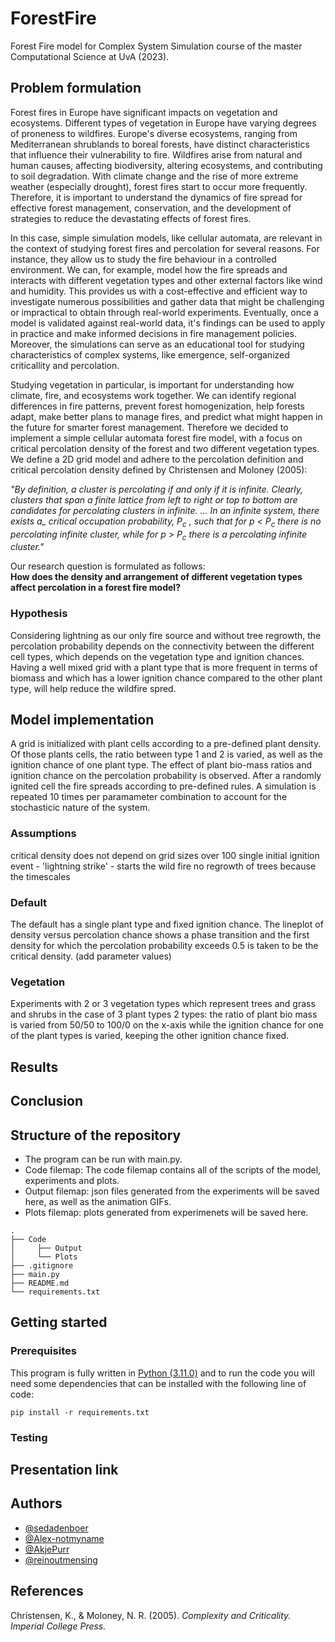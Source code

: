 # ForestFire
Forest Fire model for Complex System Simulation course of the master Computational Science at UvA (2023).

## Problem formulation
Forest fires in Europe have significant impacts on vegetation and ecosystems. Different types of vegetation in Europe have varying degrees of proneness to wildfires. Europe's diverse ecosystems, ranging from Mediterranean shrublands to boreal forests, have distinct characteristics that influence their vulnerability to fire. Wildfires arise from natural and human causes, affecting biodiversity, altering ecosystems, and contributing to soil degradation. With climate change and the rise of more extreme weather (especially drought), forest fires start to occur more frequently. Therefore, it is important to understand the dynamics of fire spread for effective forest management, conservation, and the development of strategies to reduce the devastating effects of forest fires. 

In this case, simple simulation models, like cellular automata, are relevant in the context of studying forest fires and percolation for several reasons. For instance, they allow us to study the fire behaviour in a controlled environment. We can, for example, model how the fire spreads and interacts with different vegetation types and other external factors like wind and humidity. This provides us with a cost-effective and efficient way to investigate numerous possibilities and gather data that might be challenging or impractical to obtain through real-world experiments. Eventually, once a model is validated against real-world data, it's findings can be used to apply in practice and make informed decisions in fire management policies. Moreover, the simulations can serve as an educational tool for studying characteristics of complex systems, like emergence, self-organized criticallity and percolation. 

Studying vegetation in particular, is important for understanding how climate, fire, and ecosystems work together. We can identify regional differences in fire patterns, prevent forest homogenization, help forests adapt, make better plans to manage fires, and predict what might happen in the future for smarter forest management. Therefore we decided to implement a simple cellular automata forest fire model, with a focus on critical percolation density of the forest and two different vegetation types. \
We define a 2D grid model and adhere to the percolation definition and critical percolation density defined by Christensen and Moloney (2005): 

<em>"By definition, a cluster is percolating if and only if it is infinite. Clearly, clusters that span a finite lattice from left to right or top to bottom are candidates for percolating clusters in infinite. ... In an infinite system, there exists a_ critical occupation probability, P<sub>c</sub> , such that for p < P<sub>c</sub> there is no percolating infinite cluster, while for p > P<sub>c</sub> there is a percolating infinite cluster."</em> 

Our research question is formulated as follows: \
**How does the density and arrangement of different vegetation types affect percolation in a forest fire model?**

### Hypothesis
Considering lightning as our only fire source and without tree regrowth, the percolation probability depends on the connectivity between the different cell types, which depends on the vegetation type and ignition chances. Having a well mixed grid with a plant type that is more frequent in terms of biomass and which has a lower ignition chance compared to the other plant type, will help reduce the wildfire spred.

## Model implementation
A grid is initialized with plant cells according to a pre-defined plant density. Of those plants cells, the ratio between type 1 and 2 is varied, as well as the ignition chance of one plant type. The effect of plant bio-mass ratios and ignition chance on the percolation probability is observed. After a randomly ignited cell the fire spreads according to pre-defined rules. A simulation is repeated 10 times per paramameter combination to account for the stochasticic nature of the system.

### Assumptions
critical density does not depend on grid sizes over 100
single initial ignition event - 'lightning strike' - starts the wild fire
no regrowth of trees because the timescales

### Default
The default has a single plant type and fixed ignition chance. The lineplot of density versus percolation chance shows a phase transition and the first density for which the percolation probability exceeds 0.5 is taken to be the critical density. (add parameter values)

### Vegetation
Experiments with 2 or 3 vegetation types which represent trees and grass and shrubs in the case of 3 plant types
2 types:
the ratio of plant bio mass is varied from 50/50 to 100/0 on the x-axis while the ignition chance for one of the plant types is varied, keeping the other ignition chance fixed.

## Results

## Conclusion

## Structure of the repository
* The program can be run with main.py.
* Code filemap: The code filemap contains all of the scripts of the model, experiments and plots.
* Output filemap: json files generated from the experiments will be saved here, as well as the animation GIFs.
* Plots filemap: plots generated from experimenets will be saved here.

```
.
├── Code    
│     ├── Output
│     └── Plots
├── .gitignore
├── main.py
├── README.md
└── requirements.txt
```
## Getting started
### Prerequisites
This program is fully written in [Python (3.11.0)](https://www.python.org/downloads/) and to run the code you will need some dependencies that can be installed with the following line of code:

`pip install -r requirements.txt`

### Testing

## Presentation link

## Authors
- [@sedadenboer](https://github.com/sedadenboer)
- [@Alex-notmyname](https://github.com/Alex-notmyname)
- [@AkjePurr](https://github.com/AkjePurr)
- [@reinoutmensing](https://github.com/reinoutmensing)

## References
Christensen, K., & Moloney, N. R. (2005). <em>Complexity and Criticality<em>. Imperial College Press.
